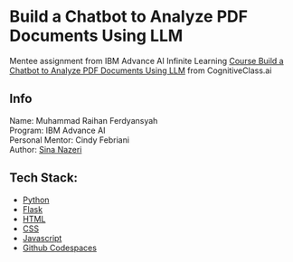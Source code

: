 # Build a Chatbot to Analyze PDF Documents Using LLM
Mentee assignment from IBM Advance AI Infinite Learning
[Course Build a Chatbot to Analyze PDF Documents Using LLM](https://cognitiveclass.ai/courses/course-v1:IBMSkillsNetwork+GPXX0WEVEN+v1) from CognitiveClass.ai
## Info
Name: Muhammad Raihan Ferdyansyah\
Program: IBM Advance AI\
Personal Mentor: Cindy Febriani\
Author: [Sina Nazeri](https://www.linkedin.com/in/sina-nazeri/)

## Tech Stack: 
- [Python](https://www.python.org/)
- [Flask](https://flask.palletsprojects.com/en/3.0.x/)
- [HTML](https://id.wikipedia.org/wiki/HTML)
- [CSS](https://en.wikipedia.org/wiki/CSS)
- [Javascript](https://id.wikipedia.org/wiki/JavaScript)
- [Github Codespaces](https://github.com/features/codespaces)
